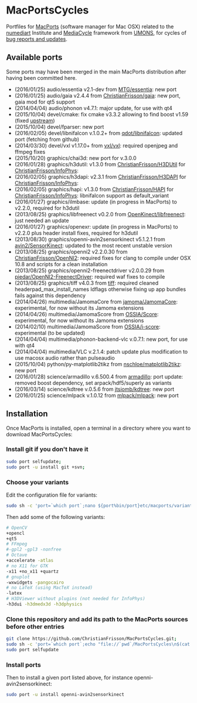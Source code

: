 # MacPortsCycles

Portfiles for [MacPorts](https://www.macports.org) (software manager for Mac OSX) related to the [numediart](http://www.numediart.org) Institute and [MediaCycle](http://www.numediart.org/tools/mediacycle/) framework from [UMONS](http://www.umons.ac.be), for cycles of [bug reports and updates](https://trac.macports.org).

## Available ports

Some ports may have been merged in the main MacPorts distribution after having been committed here.

* (2016/01/25) audio/essentia v2.1-dev from [MTG/essentia](https://github.com/MTG/essentia): new port
* (2016/01/25) audio/gaia v2.4.4 from [ChristianFrisson/gaia](https://github.com/ChristianFrisson/gaia): new port, gaia mod for qt5 support 
* (2014/04/04) audio/phonon v4.7.1: major update, for use with qt4
* (2015/10/04) devel/cmake: fix cmake v3.3.2 allowing to find boost v1.59 (fixed [upstream](https://github.com/Kitware/CMake/commit/ff5bb2efbe9f7bb4a1824b0ad727713fcd6bc54a?diff=split))
* (2015/10/04) devel/fparser: new port
* (2016/02/05) devel/libnifalcon v.1.0.2+ from [qdot/libnifalcon](https://github.com/qdot/libnifalcon): updated port (fetching from github)
* (2014/03/30) devel/vxl v1.17.0+ from [vxl/vxl](https://github.com/vxl/vxl): required openjpeg and ffmpeg fixes
* (2015/10/20) graphics/chai3d: new port for v.3.0.0
* (2016/01/28) graphics/h3dutil: v1.3.0 from [ChristianFrisson/H3DUtil](https://github.com/ChristianFrisson/H3DUtil) for [ChristianFrisson/InfoPhys](https://github.com/ChristianFrisson/InfoPhys):   
* (2016/02/05) graphics/h3dapi: v2.3.1 from [ChristianFrisson/H3DAPI](https://github.com/ChristianFrisson/H3DAPI) for [ChristianFrisson/InfoPhys](https://github.com/ChristianFrisson/InfoPhys):  
* (2016/02/05) graphics/hapi: v1.3.0 from [ChristianFrisson/HAPI](https://github.com/ChristianFrisson/HAPI) for [ChristianFrisson/InfoPhys](https://github.com/ChristianFrisson/InfoPhys): libnifalcon support as default_variant
* (2016/01/27) graphics/ilmbase: update (in progress in MacPorts) to v2.2.0, required for h3dutil
* (2013/08/25) graphics/libfreenect v0.2.0 from [OpenKinect/libfreenect](https://github.com/OpenKinect/libfreenect): just needed an update
* (2016/01/27) graphics/openexr: update (in progress in MacPorts) to v2.2.0 plus header install fixes, required for h3dutil
* (2013/08/30) graphics/openni-avin2sensorkinect v5.1.2.1 from [avin2/SensorKinect](https://github.com/avin2/SensorKinect): updated to the most recent unstable version
* (2013/08/25) graphics/openni2 v2.2.0.30 from [ChristianFrisson/OpenNI2](https://github.com/ChristianFrisson/OpenNI2): required fixes for clang to compile under OSX 10.8 and scripts for a clean installation
* (2013/08/25) graphics/openni2-freenectdriver v2.0.0.29 from [piedar/OpenNI2-FreenectDriver](https://github.com/piedar/OpenNI2-FreenectDriver): required waf fixes to compile
* (2013/08/25) graphics/tiff v4.0.3 from [tiff](http://www.remotesensing.org/libtiff/): required cleaned headerpad_max_install_names ldflags otherwise fixing up app bundles fails against this dependency
* (2014/04/26) multimedia/JamomaCore from [jamoma/JamomaCore](https://github.com/ChristianFrisson/JamomaCore): experimental, for now without its Jamoma extensions
* (2014/04/26) multimedia/JamomaScore from [OSSIA/Score](https://github.com/ChristianFrisson/Score): experimental, for now without its Jamoma extensions
* (2014/02/10) multimedia/JamomaScore from [OSSIA/i-score](https://github.com/ChristianFrisson/i-score): experimental (to be updated)
* (2014/04/04) multimedia/phonon-backend-vlc v.0.7.1: new port, for use with qt4
* (2014/04/04) multimedia/VLC v.2.1.4: patch update plus modification to use macosx audio rather than pulseaudio
* (2015/10/04) python/py-matplotlib2tikz from [nschloe/matplotlib2tikz](https://github.com/nschloe/matplotlib2tikz): new port
* (2016/01/28) science/armadillo v.6.500.4 from [armadillo](http://arma.sourceforge.net): port update: removed boost dependency, set arpack/hdf5/superly as variants
* (2016/03/14) science/kdtree v.0.5.6 from [jtsiomb/kdtree](https://github.com/jtsiomb/kdtree): new port
* (2016/01/25) science/mlpack v.1.0.12 from [mlpack/mlpack](https://github.com/mlpack/mlpack): new port

## Installation

Once MacPorts is installed, open a terminal in a directory where you want to download MacPortsCycles:

### Install git if you don't have it
```bash
sudo port selfupdate; 
sudo port -u install git +svn; 
```

### Choose your variants
Edit the configuration file for variants:
```bash
sudo sh -c 'port=`which port`;nano ${port%bin/port}etc/macports/variants.conf'; 
```
Then add some of the following variants:
```bash
# OpenCV
+opencl 
+qt5
# FFmpeg
#-gpl2 -gpl3 -nonfree
# Octave
+accelerate -atlas
# no X11 for GTK
-x11 +no_x11 +quartz
# gnuplot
-wxwidgets -pangocairo
# no LaTeX (using MacTeX instead)
-latex
# H3DViewer without plugins (not needed for InfoPhys)
-h3dui -h3dmedx3d -h3dphysics
```

### Clone this repository and add its path to the MacPorts sources before other entries
```bash
git clone https://github.com/ChristianFrisson/MacPortsCycles.git; 
sudo sh -c 'port=`which port`;echo "file://`pwd`/MacPortsCycles\n$(cat ${port%bin/port}etc/macports/sources.conf)" > ${port%bin/port}etc/macports/sources.conf'; 
sudo port selfupdate
```

### Install ports
Then to install a given port listed above, for instance openni-avin2sensorkinect:
```bash
sudo port -u install openni-avin2sensorkinect
```